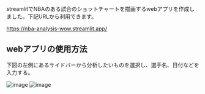 streamlitでNBAのある試合のショットチャートを描画するwebアプリを作成しました。下記URLから利用できます。

https://nba-analysis-wow.streamlit.app/

## webアプリの使用方法
下図の左側にあるサイドバーから分析したいものを選択し、選手名、日付などを入力する。

![image](https://github.com/user-attachments/assets/6bbe66fd-b419-4306-acbf-7e1b2703ee98)
![image](https://github.com/user-attachments/assets/0fee7c15-402e-48e8-8d0b-eacf675de1ac)
